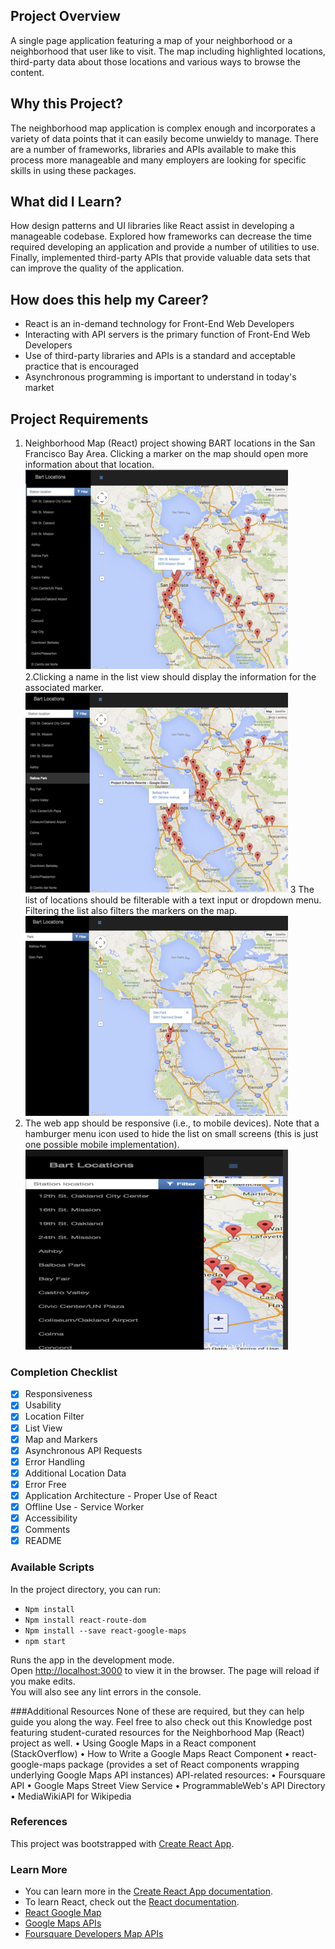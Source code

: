 ## Project Overview
A single page application featuring a map of your neighborhood or a neighborhood that user like to visit. The map including highlighted locations, third-party data about those locations and various ways to browse the content.
## Why this Project?
The neighborhood map application is complex enough and incorporates a variety of data points that it can easily become unwieldy to manage. There are a number of frameworks, libraries and APIs available to make this process more manageable and many employers are looking for specific skills in using these packages. 
## What did I Learn?
How design patterns and UI libraries like React assist in developing a manageable codebase. Explored how frameworks can decrease the time required developing an application and provide a number of utilities to use. Finally, implemented third-party APIs that provide valuable data sets that can improve the quality of the application.
## How does this help my Career?
- React is an in-demand technology for Front-End Web Developers
- Interacting with API servers is the primary function of Front-End Web Developers
- Use of third-party libraries and APIs is a standard and acceptable practice that is encouraged
- Asynchronous programming is important to understand in today's market

## Project Requirements
1. Neighborhood Map (React) project showing BART locations in the San Francisco Bay Area.
Clicking a marker on the map should open more information about that location.
![alt text](./src/doc/neighborhoodmap1.png)
2.Clicking a name in the list view should display the information for the associated marker.
![alt text](./src/doc/neighborhoodmap2.png)
3 The list of locations should be filterable with a text input or dropdown menu. Filtering the list also filters the markers on the map.
![alt text](./src/doc/neighborhoodmap3.png)
4. The web app should be responsive (i.e., to mobile devices). Note that a hamburger menu icon used to hide the list on small screens (this is just one possible mobile implementation).
![alt text](./src/doc/neighborhoodmap4.png)

### Completion Checklist
- [x] Responsiveness
- [x] Usability
- [x] Location Filter
- [x] List View    
- [x] Map and Markers
- [x] Asynchronous API Requests
- [x] Error Handling
- [x] Additional Location Data
- [x] Error Free
- [x] Application Architecture - Proper Use of React
- [x] Offline Use - Service Worker
- [x] Accessibility
- [x] Comments
- [x] README

### Available Scripts
In the project directory, you can run: 
- `Npm install`  
- `Npm install react-route-dom` 
- `Npm install --save react-google-maps`  
- `npm start`

Runs the app in the development mode.<br>
Open [http://localhost:3000](http://localhost:3000) to view it in the browser.
The page will reload if you make edits.<br>
You will also see any lint errors in the console.

###Additional Resources
None of these are required, but they can help guide you along the way. Feel free to also check out this Knowledge post featuring student-curated resources for the Neighborhood Map (React) project as well.
	• Using Google Maps in a React component (StackOverflow)
	• How to Write a Google Maps React Component
	• react-google-maps package (provides a set of React components wrapping underlying Google Maps API instances)
API-related resources:
	• Foursquare API
	• Google Maps Street View Service
	• ProgrammableWeb's API Directory
	• MediaWikiAPI for Wikipedia

### References
This project was bootstrapped with [Create React App](https://github.com/facebook/create-react-app).

### Learn More
- You can learn more in the [Create React App documentation](https://facebook.github.io/create-react-app/docs/getting-started).
- To learn React, check out the [React documentation](https://reactjs.org/).
- [React Google Map](https://tomchentw.github.io/react-google-maps/)
- [Google Maps APIs](https://developers.google.com/maps/documentation/javascript/tutorial)
- [Foursquare Developers Map APIs](https://developer.foursquare.com/docs/api/venues/details)